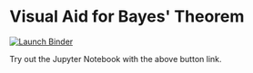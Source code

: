 # Visual Aid for Bayes' Theorem

[![Launch Binder](http://mybinder.org/badge.svg)](https://mybinder.org/v2/gh/zenador/visual-bayes/master)

Try out the Jupyter Notebook with the above button link.
